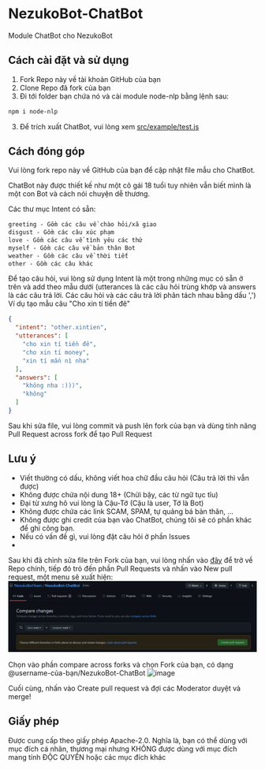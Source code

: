 # NezukoBot-ChatBot
Module ChatBot cho NezukoBot
## Cách cài đặt và sử dụng
1. Fork Repo này về tài khoản GitHub của bạn
2. Clone Repo đã fork của bạn
3. Đi tới folder bạn chứa nó và cài module node-nlp bằng lệnh sau:
```sh
npm i node-nlp
```
3. Để trích xuất ChatBot, vui lòng xem [src/example/test.js](https://github.com/NezukoBotTeam/NezukoBot-ChatBot/tree/main/src/example)
## Cách đóng góp
Vui lòng fork repo này về GitHub của bạn để cập nhật file mẫu cho ChatBot.

ChatBot này được thiết kế như một cô gái 18 tuổi tuy nhiên vẫn biết mình là một con Bot và cách nói chuyện dễ thương.

Các thư mục Intent có sẵn:
```
greeting - Gồm các câu về chào hỏi/xã giao
disgust - Gồm các câu xúc phạm
love - Gồm các câu về tình yêu các thứ
myself - Gồm các câu về bản thân Bot
weather - Gồm các câu về thời tiết
other - Gồm các câu khác
```
Để tạo câu hỏi, vui lòng sử dụng Intent là một trong những mục có sẵn ở trên và add theo mẫu dưới (utterances là các câu hỏi trùng khớp và answers là các câu trả lời. Các câu hỏi và các câu trả lời phân tách nhau bằng dấu ',')
Ví dụ tạo mẫu câu "Cho xin tí tiền đê"
```json
{
  "intent": "other.xintien",
  "utterances": [
    "cho xin tí tiền đê",
    "cho xin tí money",
    "xin tí mắn nì nha"
  ],
  "answers": [
    "không nha :)))",
    "không"
  ]
}
```
Sau khi sửa file, vui lòng commit và push lên fork của bạn và dùng tính năng Pull Request across fork để tạo Pull Request
## Lưu ý
- Viết thường có dấu, không viết hoa chữ đầu câu hỏi (Câu trả lời thì vẫn được)
- Không được chứa nội dung 18+ (Chửi bậy, các từ ngữ tục tĩu)
- Đại từ xưng hô vui lòng là Cậu-Tớ (Cậu là user, Tớ là Bot)
- Không được chứa các link SCAM, SPAM, tự quảng bá bản thân, ...
- Không được ghi credit của bạn vào ChatBot, chúng tôi sẽ có phần khác để ghi công bạn.
- Nếu có vấn đề gì, vui lòng đặt câu hỏi ở phần Issues
- 
Sau khi đã chỉnh sửa file trên Fork của bạn, vui lòng nhấn vào [đây](https://github.com/NezukoBotTeam/NezukoBot-ChatBot/) để trở về Repo chính, tiếp đó trỏ đến phần Pull Requests và nhấn vào New pull request, một menu sẽ xuất hiện:
<img src="./src/image/image.png">

Chọn vào phần compare across forks và chọn Fork của bạn, có dạng @username-của-bạn/NezukoBot-ChatBot
![image](https://user-images.githubusercontent.com/73780382/143578214-e5b4417e-5633-4be2-9896-8d3bcf7a0284.png)

Cuối cùng, nhấn vào Create pull request và đợi các Moderator duyệt và merge!
## Giấy phép
Được cung cấp theo giấy phép Apache-2.0. Nghĩa là, bạn có thể dùng với mục đích cá nhân, thương mại nhưng KHÔNG được dùng với mục đích mang tính ĐỘC QUYỀN hoặc các mục đích khác
